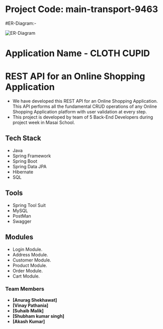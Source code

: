 # Project Code: main-transport-9463

#ER-Diagram:-

![ER-Diagram](https://user-images.githubusercontent.com/101379495/208394393-ea8f5e59-4a9b-4974-b74c-23fb6da6ea39.png)

# Application Name - CLOTH CUPID
# REST API for an Online Shopping Application

- We have developed this REST API for an Online Shopping Application. This API performs all the fundamental CRUD operations of any Online Shopping Application platform with user validation at every step.
- This project is developed by team of 5 Back-End Developers during project week in Masai School.

## Tech Stack

- Java
- Spring Framework
- Spring Boot
- Spring Data JPA
- Hibernate
- SQL

## Tools

- Spring Tool Suit
- MySQL
- PostMan
- Swagger

## Modules

- Login Module.
- Address Module.
- Customer Module.
- Product Module.
- Order Module.
- Cart Module.



### Team Members

- **[Anurag Shekhawat]** 
- **[Vinay Pathania]**
- **[Suhaib Malik]**
- **[Shubham kumar singh]**
- **[Akash Kumar]**
